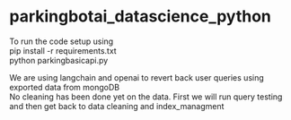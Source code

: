 # parkingbotai_datascience_python

To run the code setup using <br />
pip install -r requirements.txt <br />
python parkingbasicapi.py <br />

We are using langchain and openai to revert back user queries using exported data from mongoDB <br />
No cleaning has been done yet on the data. First we will run query testing and then get back to data cleaning and index_managment
